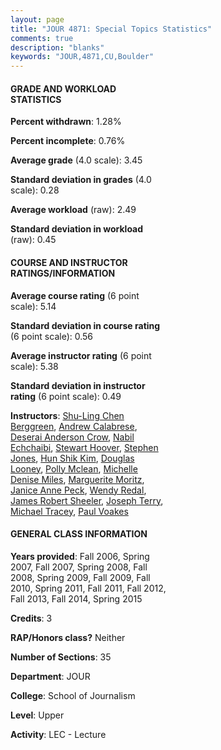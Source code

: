 ```yaml
---
layout: page
title: "JOUR 4871: Special Topics Statistics"
comments: true
description: "blanks"
keywords: "JOUR,4871,CU,Boulder"
---
```

<head>
<script src="https://ajax.googleapis.com/ajax/libs/jquery/2.1.3/jquery.min.js"></script>
<script src="https://dl.dropboxusercontent.com/s/pc42nxpaw1ea4o9/highcharts.js?dl=0"></script>
<!-- <script src="../assets/js/highcharts.js"></script> -->
<style type="text/css">@font-face {
	font-family: "Bebas Neue";
	src: url(https://www.filehosting.org/file/details/544349/BebasNeue Regular.otf) format("opentype");
	}
	h1.Bebas { 
		font-family: "Bebas Neue", Verdana, Tahoma;
	}
</style>
</head>
<body>
	<div id="container" style="float: right; width: 45%; height: 88%; margin-left: 2.5%; margin-right: 2.5%;"></div>
	<script language="JavaScript">
		$(document).ready(function() {
		var chart = {type: 'column'};
		var title = {text: 'Grade Distribution'};
		var xAxis = {categories: ['A','B','C','D','F'],crosshair: true};
		var yAxis = {min: 0,title: {text: 'Percentage'}};
		var tooltip = {headerFormat: '<center><b><span style="font-size:20px">{point.key}</span></b></center>',
		               pointFormat: '<td style="padding:0"><b>{point.y:.1f}%</b></td>',
		               footerFormat: '</table>',shared: true,useHTML: true};
		var plotOptions = {column: {pointPadding: 0.0,borderWidth: 0}};  
		var credits = {enabled: false};var series= [{name: 'Percent',data: [55.56,37.51,6.17,0.47,0.3,]}];
		var json = {};
		json.chart = chart;
		json.title = title;
		json.tooltip = tooltip;
		json.xAxis = xAxis;
		json.yAxis = yAxis;  
		json.series = series;
		json.plotOptions = plotOptions;  
		json.credits = credits;
		$('#container').highcharts(json);
	});
	</script>
</body>
			   
#### GRADE AND WORKLOAD STATISTICS

**Percent withdrawn**: 1.28%

**Percent incomplete**: 0.76%

**Average grade** (4.0 scale): 3.45

**Standard deviation in grades** (4.0 scale): 0.28

**Average workload** (raw): 2.49

**Standard deviation in workload** (raw): 0.45

#### COURSE AND INSTRUCTOR RATINGS/INFORMATION

**Average course rating** (6 point scale): 5.14

**Standard deviation in course rating** (6 point scale): 0.56

**Average instructor rating** (6 point scale): 5.38

**Standard deviation in instructor rating** (6 point scale): 0.49

**Instructors**: <a href='../../instructors/Shu-Ling_Chen_Berggreen'>Shu-Ling Chen Berggreen</a>, <a href='../../instructors/Andrew_Calabrese'>Andrew Calabrese</a>, <a href='../../instructors/Deserai_Anderson_Crow'>Deserai Anderson Crow</a>, <a href='../../instructors/Nabil_Echchaibi'>Nabil Echchaibi</a>, <a href='../../instructors/Stewart_Hoover'>Stewart Hoover</a>, <a href='../../instructors/Stephen_Jones'>Stephen Jones</a>, <a href='../../instructors/Hun_Shik_Kim'>Hun Shik Kim</a>, <a href='../../instructors/Douglas_Looney'>Douglas Looney</a>, <a href='../../instructors/Polly_Mclean'>Polly Mclean</a>, <a href='../../instructors/Michelle_Denise_Miles'>Michelle Denise Miles</a>, <a href='../../instructors/Marguerite_Moritz'>Marguerite Moritz</a>, <a href='../../instructors/Janice_Anne_Peck'>Janice Anne Peck</a>, <a href='../../instructors/Wendy_Redal'>Wendy Redal</a>, <a href='../../instructors/James_Robert_Sheeler'>James Robert Sheeler</a>, <a href='../../instructors/Joseph_Terry'>Joseph Terry</a>, <a href='../../instructors/Michael_Tracey'>Michael Tracey</a>, <a href='../../instructors/Paul_Voakes'>Paul Voakes</a>

#### GENERAL CLASS INFORMATION

**Years provided**: Fall 2006, Spring 2007, Fall 2007, Spring 2008, Fall 2008, Spring 2009, Fall 2009, Fall 2010, Spring 2011, Fall 2011, Fall 2012, Fall 2013, Fall 2014, Spring 2015

**Credits**: 3

**RAP/Honors class?** Neither

**Number of Sections**: 35

**Department**: JOUR

**College**: School of Journalism

**Level**: Upper

**Activity**: LEC - Lecture
